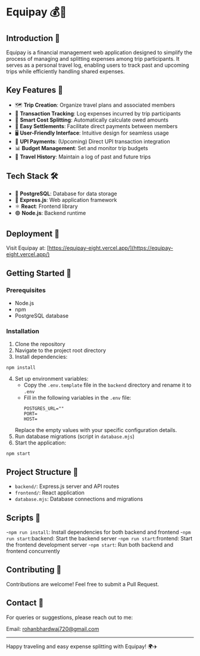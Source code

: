 # Equipay 💰🧳

## Introduction 🌟

Equipay is a financial management web application designed to simplify the process of managing and splitting expenses among trip participants. It serves as a personal travel log, enabling users to track past and upcoming trips while efficiently handling shared expenses.

## Key Features 🔑

- 🗺️ **Trip Creation**: Organize travel plans and associated members
- 💸 **Transaction Tracking**: Log expenses incurred by trip participants
- 🤝 **Smart Cost Splitting**: Automatically calculate owed amounts
- 🔄 **Easy Settlements**: Facilitate direct payments between members
- 🖥️ **User-Friendly Interface**: Intuitive design for seamless usage
- 📱 **UPI Payments**: (Upcoming) Direct UPI transaction integration
- 📊 **Budget Management**: Set and monitor trip budgets
- 📅 **Travel History**: Maintain a log of past and future trips

## Tech Stack 🛠️

- 🐘 **PostgreSQL**: Database for data storage
- 🚂 **Express.js**: Web application framework
- ⚛️ **React**: Frontend library
- 🟢 **Node.js**: Backend runtime

## Deployment 🚀

Visit Equipay at: [https://equipay-eight.vercel.app/](https://equipay-eight.vercel.app/)

## Getting Started 🏁

### Prerequisites

- Node.js
- npm
- PostgreSQL database

### Installation

1. Clone the repository
2. Navigate to the project root directory
3. Install dependencies:

```
npm install
```

4. Set up environment variables:
   - Copy the `.env.template` file in the `backend` directory and rename it to `.env`
   - Fill in the following variables in the `.env` file:
     ```
     POSTGRES_URL=""
     PORT=
     HOST=
     ```
   Replace the empty values with your specific configuration details.
5. Run database migrations (script in `database.mjs`)
6. Start the application:

```
npm start
```
## Project Structure 📁

- `backend/`: Express.js server and API routes
- `frontend/`: React application
- `database.mjs`: Database connections and migrations

## Scripts 📜

-`npm run install`: Install dependencies for both backend and frontend
-`npm run start`:backend: Start the backend server
-`npm run start`:frontend: Start the frontend development server
-`npm start`: Run both backend and frontend concurrently

## Contributing 🤝

Contributions are welcome! Feel free to submit a Pull Request.

## Contact 📧

For queries or suggestions, please reach out to me:

Email: rohanbhardwaj720@gmail.com

---

Happy traveling and easy expense splitting with Equipay! 🌍✈️